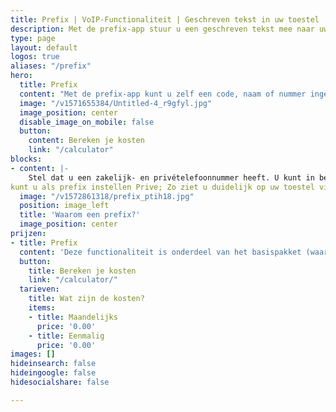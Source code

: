 ```yaml
---
title: Prefix | VoIP-Functionaliteit | Geschreven tekst in uw toestel
description: Met de prefix-app stuur u een geschreven tekst mee naar uw toestellen bij een inkomend belletje. Zo weet u bijvoorbeeld op welk nummer is gebeld.
type: page
layout: default
logos: true
aliases: "/prefix"
hero:
  title: Prefix
  content: "Met de prefix-app kunt u zelf een code, naam of nummer ingeven. Deze wordt in het display van uw telefoon getoond als het gesprek via deze route binnenkomt."
  image: "/v1571655384/Untitled-4_r9gfyl.jpg"
  image_position: center
  disable_image_on_mobile: false
  button:
    content: Bereken je kosten
    link: "/calculator"
blocks:
- content: |-
    Stel dat u een zakelijk- en privételefoonnummer heeft. U kunt in beide belroutes een prefix instellen. Bij het zakelijk nummer plaatst u Zaak; en in de belroute van het privénummer
kunt u als prefix instellen Prive; Zo ziet u duidelijk op uw toestel via welk nummer het gesprek binnenkomt en hoe u dus kunt opnemen.<br><br><a href="https://www.callvoip.nl/ondersteuning/simmpl-functionaliteiten/prefix/" class="button">Hoe werkt het?</a>
  image: "/v1572861318/prefix_ptih18.jpg"
  position: image_left
  title: 'Waarom een prefix?'
  image_position: center
prijzen:
- title: Prefix
  content: 'Deze functionaliteit is onderdeel van het basispakket (waar u €7,50 excl. BTW voor betaalt)'
  button:
    title: Bereken je kosten
    link: "/calculator/"
  tarieven:
    title: Wat zijn de kosten?
    items:
    - title: Maandelijks
      price: '0.00'
    - title: Eenmalig
      price: '0.00'
images: []
hideinsearch: false
hideingoogle: false
hidesocialshare: false

---
```

